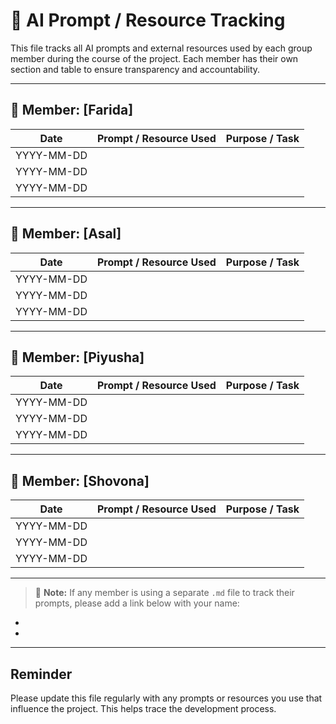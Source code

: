 # 🤖 AI Prompt / Resource Tracking

This file tracks all AI prompts and external resources used by each group member during the course of the project. Each member has their own section and table to ensure transparency and accountability.

---

## 👤 Member: [Farida]

| Date       | Prompt / Resource Used                                                                 | Purpose / Task                                            |
|------------|----------------------------------------------------------------------------------------|-----------------------------------------------------------|
| YYYY-MM-DD |                                                                                        |                                                           |
| YYYY-MM-DD |                                                                                        |                                                           |
| YYYY-MM-DD |                                                                                        |                                                           |

---

## 👤 Member: [Asal]

| Date       | Prompt / Resource Used                                                                 | Purpose / Task                                            |
|------------|----------------------------------------------------------------------------------------|-----------------------------------------------------------|
| YYYY-MM-DD |                                                                                        |                                                           |
| YYYY-MM-DD |                                                                                        |                                                           |
| YYYY-MM-DD |                                                                                        |                                                           |

---

## 👤 Member: [Piyusha]

| Date       | Prompt / Resource Used                                                                 | Purpose / Task                                            |
|------------|----------------------------------------------------------------------------------------|-----------------------------------------------------------|
| YYYY-MM-DD |                                                                                        |                                                           |
| YYYY-MM-DD |                                                                                        |                                                           |
| YYYY-MM-DD |                                                                                        |                                                           |

---

## 👤 Member: [Shovona]

| Date       | Prompt / Resource Used                                                                 | Purpose / Task                                            |
|------------|----------------------------------------------------------------------------------------|-----------------------------------------------------------|
| YYYY-MM-DD |                                                                                        |                                                           |
| YYYY-MM-DD |                                                                                        |                                                           |
| YYYY-MM-DD |                                                                                        |                                                           |

---

> 🔗 **Note:** If any member is using a separate `.md` file to track their prompts, please add a link below with your name:
- 
- 

---

## Reminder

Please update this file regularly with any prompts or resources you use that influence the project. This helps trace the development process.

